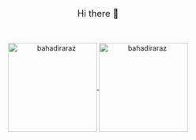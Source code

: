 <p align="center" style="font-size:18px;">Hi there 👋</p> 
<br>

<p align="center">
	<a href="https://github.com/bahadiraz">
		  <img height="180em" align="center" src="https://github-readme-stats.vercel.app/api?username=bahadiraraz&show_icons=true&locale=en&theme=dark&include_all_commits=true&count_private=true" alt="bahadiraraz"/>
		  <img height="180em" align="center" src="https://github-readme-stats.vercel.app/api/top-langs?username=bahadiraraz&show_icons=true&locale=en&layout=compact&langs_count=8&theme=dark" alt="bahadiraraz"/>
	</a>
</p>

</p>

<br>
